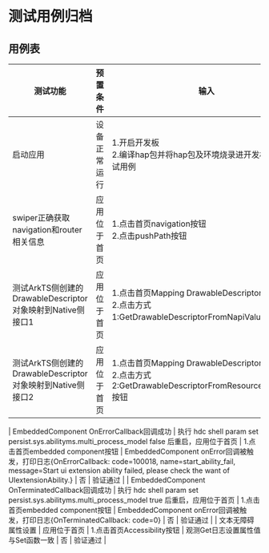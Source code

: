 # 测试用例归档

## 用例表

| 测试功能                                 | 预置条件     | 输入                                                         | 预期显示                                | 是否自动 | 测试结果 |
| ---------------------------------------- | ------------ | ------------------------------------------------------------ | --------------------------------------- | -------- | -------- |
| 启动应用                                 | 设备正常运行 | 1.开启开发板 <br/>2.编译hap包并将hap包及环境烧录进开发板，运行测试用例<br /> | 成功拉起应用。                          | 否       | 验证通过 |
| swiper正确获取navigation和router相关信息 | 应用位于首页 | 1.点击首页navigation按钮<br/>2.点击pushPath按钮              | 1.获取到以A0ff00/Manager为tag的相关日志 | 否       | 验证通过 |
| 测试ArkTS侧创建的DrawableDescriptor对象映射到Native侧接口1 | 应用位于首页 | 1.点击首页Mapping DrawableDescriptor按钮<br/>2.点击方式1:GetDrawableDescriptorFromNapiValue按钮              | 1.界面显示 测试结果: 方式1映射DrawableDescriptor成功 | 否       | 验证通过 |
| 测试ArkTS侧创建的DrawableDescriptor对象映射到Native侧接口2 | 应用位于首页 | 1.点击首页Mapping DrawableDescriptor按钮<br/>2.点击方式2:GetDrawableDescriptorFromResourceNapiValue按钮              | 1.界面显示 测试结果: 方式2映射DrawableDescriptor成功 | 否       | 验证通过 |

| EmbeddedComponent OnErrorCallback回调成功 | 执行 hdc shell param set persist.sys.abilityms.multi_process_model false 后重启，应用位于首页 | 1.点击首页embedded component按钮 | EmbeddedComponent onError回调被触发，打印日志{OnErrorCallback:        code=100018, name=start_ability_fail, message=Start ui extension ability failed, please check the want of UIextensionAbility.} | 否 | 验证通过 |
| EmbeddedComponent OnTerminatedCallback回调成功 | 执行 hdc shell param set persist.sys.abilityms.multi_process_model true 后重启，应用位于首页 | 1.点击首页embedded component按钮 | EmbeddedComponent onError回调被触发，打印日志{OnTerminatedCallback: code=0} | 否 | 验证通过 |
| 文本无障碍属性设置 | 应用位于首页 | 1.点击首页Accessibility按钮 | 观测Get日志设置属性值与Set函数一致 | 否 | 验证通过 |